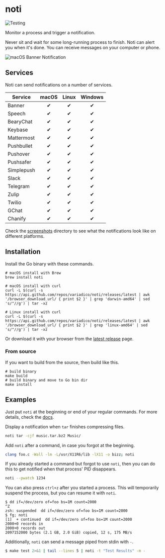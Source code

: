 # noti

![Testing](https://github.com/variadico/noti/actions/workflows/testing.yaml/badge.svg)

Monitor a process and trigger a notification.

Never sit and wait for some long-running process to finish. Noti can alert you
when it's done. You can receive messages on your computer or phone.

![macOS Banner Notification]

## Services

Noti can send notifications on a number of services.

| Service    | macOS | Linux | Windows |
| ---------- | :---: | :---: | :-----: |
| Banner     |   ✔   |   ✔   |    ✔    |
| Speech     |   ✔   |   ✔   |    ✔    |
| BearyChat  |   ✔   |   ✔   |    ✔    |
| Keybase    |   ✔   |   ✔   |    ✔    |
| Mattermost |   ✔   |   ✔   |    ✔    |
| Pushbullet |   ✔   |   ✔   |    ✔    |
| Pushover   |   ✔   |   ✔   |    ✔    |
| Pushsafer  |   ✔   |   ✔   |    ✔    |
| Simplepush |   ✔   |   ✔   |    ✔    |
| Slack      |   ✔   |   ✔   |    ✔    |
| Telegram   |   ✔   |   ✔   |    ✔    |
| Zulip      |   ✔   |   ✔   |    ✔    |
| Twilio     |   ✔   |   ✔   |    ✔    |
| GChat      |   ✔   |   ✔   |    ✔    |
| Chanify    |   ✔   |   ✔   |    ✔    |

Check the [screenshots] directory to see what the notifications look like on different platforms.

## Installation

Install the Go binary with these commands.

```shell
# macOS install with Brew
brew install noti

# macOS install with curl
curl -L $(curl -s https://api.github.com/repos/variadico/noti/releases/latest | awk '/browser_download_url/ { print $2 }' | grep 'darwin-amd64' | sed 's/"//g') | tar -xz

# Linux install with curl
curl -L $(curl -s https://api.github.com/repos/variadico/noti/releases/latest | awk '/browser_download_url/ { print $2 }' | grep 'linux-amd64' | sed 's/"//g') | tar -xz
```

Or download it with your browser from the [latest release] page.

### From source

If you want to build from the source, then build like this.

```shell
# build binary
make build
# build binary and move to Go bin dir
make install
```

## Examples

Just put `noti` at the beginning or end of your regular commands. For more details, check the [docs].

Display a notification when `tar` finishes compressing files.

```sh
noti tar -cjf music.tar.bz2 Music/
```

Add `noti` after a command, in case you forgot at the beginning.

```sh
clang foo.c -Wall -lm -L/usr/X11R6/lib -lX11 -o bizz; noti
```

If you already started a command but forgot to use `noti`, then you can do this to get notified when that process' PID disappears.

```sh
noti --pwatch 1234
```

You can also press `ctrl+z` after you started a process. This will temporarily suspend the process, but you can resume it with `noti`.

```
$ dd if=/dev/zero of=foo bs=1M count=2000
^Z
zsh: suspended  dd if=/dev/zero of=foo bs=1M count=2000
$ fg; noti
[1]  + continued  dd if=/dev/zero of=foo bs=1M count=2000
2000+0 records in
2000+0 records out
2097152000 bytes (2.1 GB, 2.0 GiB) copied, 12 s, 175 MB/s
```

Additionally, `noti` can send a message piped from stdin with `-`.

```sh
$ make test 2>&1 | tail --lines 5 | noti -t "Test Results" -m -
```

[macos banner notification]: https://raw.githubusercontent.com/variadico/noti/main/docs/screenshots/macos_banner.png
[screenshots]: https://github.com/variadico/noti/tree/main/docs/screenshots
[latest release]: https://github.com/variadico/noti/releases/latest
[docs]: https://github.com/variadico/noti/blob/main/docs/noti.md
